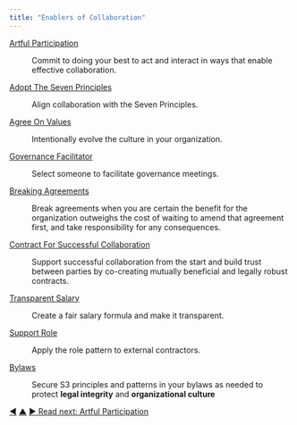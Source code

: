 ```yaml
---
title: "Enablers of Collaboration"
---
```



<dl>

  <dt><a href="artful-participation.html">Artful Participation</a></dt>
  <dd><p>Commit to doing your best to act and interact in ways that enable effective collaboration.</p></dd>

  <dt><a href="adopt-the-seven-principles.html">Adopt The Seven Principles</a></dt>
  <dd><p>Align collaboration with the Seven Principles.</p></dd>

  <dt><a href="agree-on-values.html">Agree On Values</a></dt>
  <dd><p>Intentionally evolve the culture in your organization.</p></dd>

  <dt><a href="governance-facilitator.html">Governance Facilitator</a></dt>
  <dd><p>Select someone to facilitate governance meetings.</p></dd>

  <dt><a href="breaking-agreements.html">Breaking Agreements</a></dt>
  <dd><p>Break agreements when you are certain the benefit for the organization outweighs the cost of waiting to amend that agreement first, and take responsibility for any consequences.</p></dd>

  <dt><a href="contract-for-successful-collaboration.html">Contract For Successful Collaboration</a></dt>
  <dd><p>Support successful collaboration from the start and build trust between parties by co-creating mutually beneficial and legally robust contracts.</p></dd>

  <dt><a href="transparent-salary.html">Transparent Salary</a></dt>
  <dd><p>Create a fair salary formula and make it transparent.</p></dd>

  <dt><a href="support-role.html">Support Role</a></dt>
  <dd><p>Apply the role pattern to external contractors.</p></dd>

  <dt><a href="bylaws.html">Bylaws</a></dt>
  <dd><p>Secure S3 principles and patterns in your bylaws as needed to protect <strong>legal integrity</strong> and <strong>organizational culture</strong></p></dd>
</dl>


<div class="bottom-nav">
<a href="development-plan.html" title="Back to: Development Plan">◀</a> <a href="patterns.html" title="Up: The Patterns">▲</a> <a href="artful-participation.html" title="">▶ Read next: Artful Participation</a>
</div>
